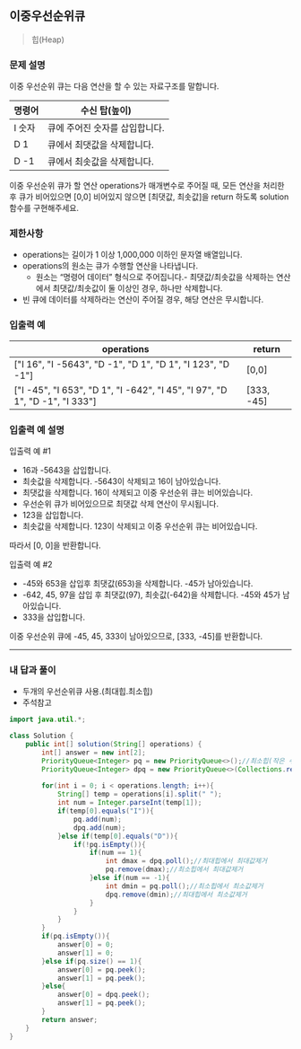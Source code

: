 ## 이중우선순위큐

> 힙(Heap)

### 문제 설명

이중 우선순위 큐는 다음 연산을 할 수 있는 자료구조를 말합니다.

| 명령어 | 수신 탑(높이)                  |
| ------ | ------------------------------ |
| I 숫자 | 큐에 주어진 숫자를 삽입합니다. |
| D 1    | 큐에서 최댓값을 삭제합니다.    |
| D -1   | 큐에서 최솟값을 삭제합니다.    |

이중 우선순위 큐가 할 연산 operations가 매개변수로 주어질 때, 모든 연산을 처리한 후 큐가 비어있으면 [0,0] 비어있지 않으면 [최댓값, 최솟값]을 return 하도록 solution 함수를 구현해주세요.

### 제한사항

- operations는 길이가 1 이상 1,000,000 이하인 문자열 배열입니다.
- operations의 원소는 큐가 수행할 연산을 나타냅니다.
  - 원소는 “명령어 데이터” 형식으로 주어집니다.- 최댓값/최솟값을 삭제하는 연산에서 최댓값/최솟값이 둘 이상인 경우, 하나만 삭제합니다.
- 빈 큐에 데이터를 삭제하라는 연산이 주어질 경우, 해당 연산은 무시합니다.

### 입출력 예

| operations                                                   | return     |
| ------------------------------------------------------------ | ---------- |
| ["I 16", "I -5643", "D -1", "D 1", "D 1", "I 123", "D -1"]   | [0,0]      |
| ["I -45", "I 653", "D 1", "I -642", "I 45", "I 97", "D 1", "D -1", "I 333"] | [333, -45] |

### 입출력 예 설명

입출력 예 #1

- 16과 -5643을 삽입합니다.
- 최솟값을 삭제합니다. -5643이 삭제되고 16이 남아있습니다.
- 최댓값을 삭제합니다. 16이 삭제되고 이중 우선순위 큐는 비어있습니다.
- 우선순위 큐가 비어있으므로 최댓값 삭제 연산이 무시됩니다.
- 123을 삽입합니다.
- 최솟값을 삭제합니다. 123이 삭제되고 이중 우선순위 큐는 비어있습니다.

따라서 [0, 0]을 반환합니다.

입출력 예 #2

- -45와 653을 삽입후 최댓값(653)을 삭제합니다. -45가 남아있습니다.
- -642, 45, 97을 삽입 후 최댓값(97), 최솟값(-642)을 삭제합니다. -45와 45가 남아있습니다.
- 333을 삽입합니다.

이중 우선순위 큐에 -45, 45, 333이 남아있으므로, [333, -45]를 반환합니다.

---

### 내 답과 풀이

- 두개의 우선순위큐 사용.(최대힙.최소힙)
- 주석참고

```java
import java.util.*;

class Solution {
    public int[] solution(String[] operations) {
        int[] answer = new int[2];
        PriorityQueue<Integer> pq = new PriorityQueue<>();//최소힙(작은 수부터 뽑기)
        PriorityQueue<Integer> dpq = new PriorityQueue<>(Collections.reverseOrder());//최대힙(큰 수부터 뽑기)
        
        for(int i = 0; i < operations.length; i++){
            String[] temp = operations[i].split(" ");
            int num = Integer.parseInt(temp[1]);
            if(temp[0].equals("I")){
                pq.add(num);
                dpq.add(num);
            }else if(temp[0].equals("D")){
                if(!pq.isEmpty()){
                    if(num == 1){
                        int dmax = dpq.poll();//최대힙에서 최대값제거
                        pq.remove(dmax);//최소힙에서 최대값제거
                    }else if(num == -1){
                        int dmin = pq.poll();//최소힙에서 최소값제거
                        dpq.remove(dmin);//최대힙에서 최소값제거
                    }
                }
            }
        }
        if(pq.isEmpty()){
            answer[0] = 0;
            answer[1] = 0;
        }else if(pq.size() == 1){
            answer[0] = pq.peek();
            answer[1] = pq.peek();
        }else{
            answer[0] = dpq.peek();
            answer[1] = pq.peek();
        }
        return answer;
    }
}
```





